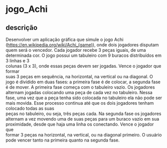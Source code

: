 # jogo_Achi

## descrição

Desenvolver	 um	 aplicação	 gráfica	 que simule	 o	 jogo Achi
(https://en.wikipedia.org/wiki/Achi_(game)),	 onde	 dois	 jogadores	 disputam	
quem	será	o	vencedor.	Cada	jogador	recebe	3	peças	iguais,	de	uma	determinada	
cor.	 O	 jogo	 possui	 um	 tabuleiro	 com	 9	 buracos	 distribuídos	 em	 3	 linhas	 e	 3	
colunas	(3	x	3),	onde	essas	peças	devem	ser	jogadas.	Vence	o	jogador	que	formar	
suas	3	peças	em	sequência,	na	horizontal,	na	vertical ou	na	diagonal.
O	jogo	é	dividido	em	duas	 fases:	a	primeira	 fase	é	de	colocar,	a	segunda	
fase é de	 mover.	 A	 primeira	 fase	 começa	 com	 o	 tabuleiro	 vazio.	 Os	 jogadores	
alternam	jogadas	colocando	uma	peça	de	cada	vez	no	tabuleiro.	Nessa	fase,	uma	
vez	que	a	peça	 tenha	sido	colocada	no	 tabuleiro	ela	não	pode	ser	mais	movida.	
Esse	processo	continua	até	que os	dois	jogadores	tenham	colocado	todas	as	suas	
peças	 no	 tabuleiro,	 ou	 seja,	 três	 peças	 cada.	 Na	 segunda	 fase	 os	 jogadores	
alternam	 a	 vez	 movendo	 uma	 de	 suas	 peças	 para	 um	 buraco	 vazio em	 sua	
proximidade,	 desde	 que	 haja	 uma	 linha	 os	 conectando.	 Vence	 o	 jogador	 que	
formar	 3	 peças	 na	 horizontal,	 na	 vertical,	 ou	 na	 diagonal primeiro. O	 usuário	
pode	vencer	tanto	na	primeira	quanto	na	segunda	fase.

